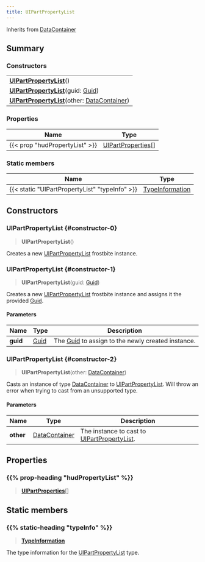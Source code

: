 ```yaml
---
title: UIPartPropertyList
---
```


Inherits from [DataContainer](/vext/ref/shared/type/datacontainer)

## Summary

### Constructors

|  |
| --- |
| **[UIPartPropertyList](#constructor-0)**() |
| **[UIPartPropertyList](#constructor-1)**(guid: [Guid](/vext/ref/shared/type/guid)) |
| **[UIPartPropertyList](#constructor-2)**(other: [DataContainer](/vext/ref/shared/type/datacontainer)) |

### Properties

| Name | Type |
| ---- | ---- |
| {{< prop "hudPropertyList" >}} | [UIPartProperties](/vext/ref/fb/uipartproperties)[] |

### Static members

| Name | Type |
| ---- | ---- |
| {{< static "UIPartPropertyList" "typeInfo" >}} | [TypeInformation](/vext/ref/shared/type/typeinformation) |

## Constructors

### UIPartPropertyList {#constructor-0}

> **UIPartPropertyList**()

Creates a new [UIPartPropertyList](/vext/ref/fb/uipartpropertylist) frostbite instance.

### UIPartPropertyList {#constructor-1}

> **UIPartPropertyList**(guid: [Guid](/vext/ref/shared/type/guid))

Creates a new [UIPartPropertyList](/vext/ref/fb/uipartpropertylist) frostbite instance and assigns it the provided [Guid](/vext/ref/shared/type/guid).

#### Parameters

| Name | Type | Description |
| ---- | ---- | ----------- |
| **guid** | [Guid](/vext/ref/shared/type/guid) | The [Guid](/vext/ref/shared/type/guid) to assign to the newly created instance. |

### UIPartPropertyList {#constructor-2}

> **UIPartPropertyList**(other: [DataContainer](/vext/ref/shared/type/datacontainer))

Casts an instance of type [DataContainer](/vext/ref/shared/type/datacontainer) to [UIPartPropertyList](/vext/ref/fb/uipartpropertylist). Will throw an error when trying to cast from an unsupported type.

#### Parameters

| Name | Type | Description |
| ---- | ---- | ----------- |
| **other** | [DataContainer](/vext/ref/shared/type/datacontainer) | The instance to cast to [UIPartPropertyList](/vext/ref/fb/uipartpropertylist). |

## Properties

### {{% prop-heading "hudPropertyList" %}}

> **[UIPartProperties](/vext/ref/fb/uipartproperties)**[]

## Static members

### {{% static-heading "typeInfo" %}}

> **[TypeInformation](/vext/ref/shared/type/typeinformation)**

The type information for the [UIPartPropertyList](/vext/ref/fb/uipartpropertylist) type.

